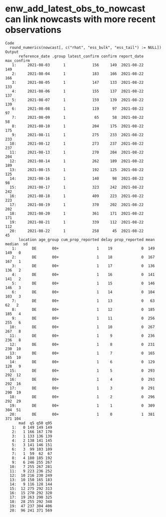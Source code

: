 # enw_add_latest_obs_to_nowcast can link nowcasts with more recent observations

    Code
      round_numerics(nowcast[, c("rhat", "ess_bulk", "ess_tail") := NULL])
    Output
          reference_date .group latest_confirm confirm report_date max_confirm
       1:     2021-08-03      1            156     149  2021-08-22         149
       2:     2021-08-04      1            183     166  2021-08-22         166
       3:     2021-08-05      1            147     133  2021-08-22         133
       4:     2021-08-06      1            155     137  2021-08-22         137
       5:     2021-08-07      1            159     139  2021-08-22         139
       6:     2021-08-08      1            119      97  2021-08-22          97
       7:     2021-08-09      1             65      58  2021-08-22          58
       8:     2021-08-10      1            204     175  2021-08-22         175
       9:     2021-08-11      1            275     233  2021-08-22         233
      10:     2021-08-12      1            273     237  2021-08-22         237
      11:     2021-08-13      1            270     204  2021-08-22         204
      12:     2021-08-14      1            262     189  2021-08-22         189
      13:     2021-08-15      1            192     125  2021-08-22         125
      14:     2021-08-16      1            140      98  2021-08-22          98
      15:     2021-08-17      1            323     242  2021-08-22         242
      16:     2021-08-18      1            409     223  2021-08-22         223
      17:     2021-08-19      1            370     202  2021-08-22         202
      18:     2021-08-20      1            361     171  2021-08-22         171
      19:     2021-08-21      1            339     112  2021-08-22         112
      20:     2021-08-22      1            258      45  2021-08-22          45
          location age_group cum_prop_reported delay prop_reported mean median  sd
       1:       DE       00+                 1    19             0  149    149   0
       2:       DE       00+                 1    18             0  167    167   1
       3:       DE       00+                 1    17             0  136    136   2
       4:       DE       00+                 1    16             0  141    141   2
       5:       DE       00+                 1    15             0  146    146   3
       6:       DE       00+                 1    14             0  104    103   3
       7:       DE       00+                 1    13             0   63     62   2
       8:       DE       00+                 1    12             0  185    185   4
       9:       DE       00+                 1    11             0  256    255   6
      10:       DE       00+                 1    10             0  267    267   8
      11:       DE       00+                 1     9             0  236    236   8
      12:       DE       00+                 1     8             0  231    230  10
      13:       DE       00+                 1     7             0  165    165  10
      14:       DE       00+                 1     6             0  129    128   9
      15:       DE       00+                 1     5             0  293    292  12
      16:       DE       00+                 1     4             0  293    292  16
      17:       DE       00+                 1     3             0  291    290  19
      18:       DE       00+                 1     2             0  296    292  29
      19:       DE       00+                 1     1             0  309    304  51
      20:       DE       00+                 1     0             1  381    371 104
          mad  q5 q50 q95
       1:   0 149 149 149
       2:   1 166 167 170
       3:   1 133 136 139
       4:   2 138 141 145
       5:   3 141 146 151
       6:   3  99 103 109
       7:   1  59  62  67
       8:   4 180 185 192
       9:   6 246 255 267
      10:   7 255 267 281
      11:   9 223 236 252
      12:  10 216 230 249
      13:  10 150 165 183
      14:   9 116 128 144
      15:  12 275 292 313
      16:  15 270 292 320
      17:  19 263 290 325
      18:  28 255 292 348
      19:  47 237 304 406
      20:  96 241 371 569

